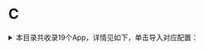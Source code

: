 # C
<details>
<summary>
本目录共收录19个App，详情见如下，单击导入对应配置：
</summary>

- [chatgpt](https://quantumult.app/x/open-app/add-resource?remote-resource=%7B%22rewrite_remote%22%3A%20%5B%22https%3A%2F%2Fraw.githubusercontent.com%2Fzirawell%2FR-Store%2Fmain%2FRule%2FQuanX%2FAdblock%2FApp%2FC%2Fchatgpt%2Frewrite%2Fchatgpt.conf%2C%20tag%3Dchatgpt%22%5D%7D)
- [clicli](https://quantumult.app/x/open-app/add-resource?remote-resource=%7B%22rewrite_remote%22%3A%20%5B%22https%3A%2F%2Fraw.githubusercontent.com%2Fzirawell%2FR-Store%2Fmain%2FRule%2FQuanX%2FAdblock%2FApp%2FC%2Fclicli%2Frewrite%2Fclicli.conf%2C%20tag%3Dclicli%22%5D%7D)
- [crunchyroll](https://quantumult.app/x/open-app/add-resource?remote-resource=%7B%22rewrite_remote%22%3A%20%5B%22https%3A%2F%2Fraw.githubusercontent.com%2Fzirawell%2FR-Store%2Fmain%2FRule%2FQuanX%2FAdblock%2FApp%2FC%2Fcrunchyroll%2Frewrite%2Fcrunchyroll.conf%2C%20tag%3Dcrunchyroll%22%5D%7D)
- [csdn](https://quantumult.app/x/open-app/add-resource?remote-resource=%7B%22rewrite_remote%22%3A%20%5B%22https%3A%2F%2Fraw.githubusercontent.com%2Fzirawell%2FR-Store%2Fmain%2FRule%2FQuanX%2FAdblock%2FApp%2FC%2Fcsdn%2Frewrite%2Fcsdn.conf%2C%20tag%3Dcsdn%22%5D%7D)
- [创客贴设计](https://quantumult.app/x/open-app/add-resource?remote-resource=%7B%22rewrite_remote%22%3A%20%5B%22https%3A%2F%2Fraw.githubusercontent.com%2Fzirawell%2FR-Store%2Fmain%2FRule%2FQuanX%2FAdblock%2FApp%2FC%2F%E5%88%9B%E5%AE%A2%E8%B4%B4%E8%AE%BE%E8%AE%A1%2Frewrite%2Fchuangkit.conf%2C%20tag%3D%E5%88%9B%E5%AE%A2%E8%B4%B4%E8%AE%BE%E8%AE%A1%22%5D%7D)
- [刺猬猫阅读](https://quantumult.app/x/open-app/add-resource?remote-resource=%7B%22rewrite_remote%22%3A%20%5B%22https%3A%2F%2Fraw.githubusercontent.com%2Fzirawell%2FR-Store%2Fmain%2FRule%2FQuanX%2FAdblock%2FApp%2FC%2F%E5%88%BA%E7%8C%AC%E7%8C%AB%E9%98%85%E8%AF%BB%2Frewrite%2Fhbooker.conf%2C%20tag%3D%E5%88%BA%E7%8C%AC%E7%8C%AB%E9%98%85%E8%AF%BB%22%5D%7D)
- [彩云天气](https://quantumult.app/x/open-app/add-resource?remote-resource=%7B%22filter_remote%22%3A%20%5B%22https%3A%2F%2Fraw.githubusercontent.com%2Fzirawell%2FR-Store%2Fmain%2FRule%2FQuanX%2FAdblock%2FApp%2FC%2F%E5%BD%A9%E4%BA%91%E5%A4%A9%E6%B0%94%2Ffilter%2Fcaiyunapp.list%2C%20tag%3D%E5%BD%A9%E4%BA%91%E5%A4%A9%E6%B0%94%22%5D%2C%22rewrite_remote%22%3A%20%5B%22https%3A%2F%2Fraw.githubusercontent.com%2Fzirawell%2FR-Store%2Fmain%2FRule%2FQuanX%2FAdblock%2FApp%2FC%2F%E5%BD%A9%E4%BA%91%E5%A4%A9%E6%B0%94%2Frewrite%2Fcaiyunapp.conf%2C%20tag%3D%E5%BD%A9%E4%BA%91%E5%A4%A9%E6%B0%94%22%5D%7D)
- [春秋航空](https://quantumult.app/x/open-app/add-resource?remote-resource=%7B%22rewrite_remote%22%3A%20%5B%22https%3A%2F%2Fraw.githubusercontent.com%2Fzirawell%2FR-Store%2Fmain%2FRule%2FQuanX%2FAdblock%2FApp%2FC%2F%E6%98%A5%E7%A7%8B%E8%88%AA%E7%A9%BA%2Frewrite%2Fchair.conf%2C%20tag%3D%E6%98%A5%E7%A7%8B%E8%88%AA%E7%A9%BA%22%5D%7D)
- [曹操出行](https://quantumult.app/x/open-app/add-resource?remote-resource=%7B%22rewrite_remote%22%3A%20%5B%22https%3A%2F%2Fraw.githubusercontent.com%2Fzirawell%2FR-Store%2Fmain%2FRule%2FQuanX%2FAdblock%2FApp%2FC%2F%E6%9B%B9%E6%93%8D%E5%87%BA%E8%A1%8C%2Frewrite%2Fcaocao.conf%2C%20tag%3D%E6%9B%B9%E6%93%8D%E5%87%BA%E8%A1%8C%22%5D%7D)
- [磁力宅播放器](https://quantumult.app/x/open-app/add-resource?remote-resource=%7B%22rewrite_remote%22%3A%20%5B%22https%3A%2F%2Fraw.githubusercontent.com%2Fzirawell%2FR-Store%2Fmain%2FRule%2FQuanX%2FAdblock%2FApp%2FC%2F%E7%A3%81%E5%8A%9B%E5%AE%85%E6%92%AD%E6%94%BE%E5%99%A8%2Frewrite%2Fcilizhai.conf%2C%20tag%3D%E7%A3%81%E5%8A%9B%E5%AE%85%E6%92%AD%E6%94%BE%E5%99%A8%22%5D%7D)
- [菜鸟](https://quantumult.app/x/open-app/add-resource?remote-resource=%7B%22rewrite_remote%22%3A%20%5B%22https%3A%2F%2Fraw.githubusercontent.com%2Fzirawell%2FR-Store%2Fmain%2FRule%2FQuanX%2FAdblock%2FApp%2FC%2F%E8%8F%9C%E9%B8%9F%2Frewrite%2Fcainiao.conf%2C%20tag%3D%E8%8F%9C%E9%B8%9F%22%5D%7D)
- [财新](https://quantumult.app/x/open-app/add-resource?remote-resource=%7B%22filter_remote%22%3A%20%5B%22https%3A%2F%2Fraw.githubusercontent.com%2Fzirawell%2FR-Store%2Fmain%2FRule%2FQuanX%2FAdblock%2FApp%2FC%2F%E8%B4%A2%E6%96%B0%2Ffilter%2Fcaixin.list%2C%20tag%3D%E8%B4%A2%E6%96%B0%22%5D%2C%22rewrite_remote%22%3A%20%5B%22https%3A%2F%2Fraw.githubusercontent.com%2Fzirawell%2FR-Store%2Fmain%2FRule%2FQuanX%2FAdblock%2FApp%2FC%2F%E8%B4%A2%E6%96%B0%2Frewrite%2Fcaixin.conf%2C%20tag%3D%E8%B4%A2%E6%96%B0%22%5D%7D)
- [财经杂志](https://quantumult.app/x/open-app/add-resource?remote-resource=%7B%22rewrite_remote%22%3A%20%5B%22https%3A%2F%2Fraw.githubusercontent.com%2Fzirawell%2FR-Store%2Fmain%2FRule%2FQuanX%2FAdblock%2FApp%2FC%2F%E8%B4%A2%E7%BB%8F%E6%9D%82%E5%BF%97%2Frewrite%2Fcaijing.conf%2C%20tag%3D%E8%B4%A2%E7%BB%8F%E6%9D%82%E5%BF%97%22%5D%7D)
- [财联社](https://quantumult.app/x/open-app/add-resource?remote-resource=%7B%22rewrite_remote%22%3A%20%5B%22https%3A%2F%2Fraw.githubusercontent.com%2Fzirawell%2FR-Store%2Fmain%2FRule%2FQuanX%2FAdblock%2FApp%2FC%2F%E8%B4%A2%E8%81%94%E7%A4%BE%2Frewrite%2Fcls.conf%2C%20tag%3D%E8%B4%A2%E8%81%94%E7%A4%BE%22%5D%7D)
- [超星学习通](https://quantumult.app/x/open-app/add-resource?remote-resource=%7B%22rewrite_remote%22%3A%20%5B%22https%3A%2F%2Fraw.githubusercontent.com%2Fzirawell%2FR-Store%2Fmain%2FRule%2FQuanX%2FAdblock%2FApp%2FC%2F%E8%B6%85%E6%98%9F%E5%AD%A6%E4%B9%A0%E9%80%9A%2Frewrite%2Fchaoxing.conf%2C%20tag%3D%E8%B6%85%E6%98%9F%E5%AD%A6%E4%B9%A0%E9%80%9A%22%5D%7D)
- [超格教育](https://quantumult.app/x/open-app/add-resource?remote-resource=%7B%22filter_remote%22%3A%20%5B%22https%3A%2F%2Fraw.githubusercontent.com%2Fzirawell%2FR-Store%2Fmain%2FRule%2FQuanX%2FAdblock%2FApp%2FC%2F%E8%B6%85%E6%A0%BC%E6%95%99%E8%82%B2%2Ffilter%2Fchaoge.list%2C%20tag%3D%E8%B6%85%E6%A0%BC%E6%95%99%E8%82%B2%22%5D%2C%22rewrite_remote%22%3A%20%5B%22https%3A%2F%2Fraw.githubusercontent.com%2Fzirawell%2FR-Store%2Fmain%2FRule%2FQuanX%2FAdblock%2FApp%2FC%2F%E8%B6%85%E6%A0%BC%E6%95%99%E8%82%B2%2Frewrite%2Fchaoge.conf%2C%20tag%3D%E8%B6%85%E6%A0%BC%E6%95%99%E8%82%B2%22%5D%7D)
- [超级课程表](https://quantumult.app/x/open-app/add-resource?remote-resource=%7B%22rewrite_remote%22%3A%20%5B%22https%3A%2F%2Fraw.githubusercontent.com%2Fzirawell%2FR-Store%2Fmain%2FRule%2FQuanX%2FAdblock%2FApp%2FC%2F%E8%B6%85%E7%BA%A7%E8%AF%BE%E7%A8%8B%E8%A1%A8%2Frewrite%2Fsuper.conf%2C%20tag%3D%E8%B6%85%E7%BA%A7%E8%AF%BE%E7%A8%8B%E8%A1%A8%22%5D%7D)
- [车来了](https://quantumult.app/x/open-app/add-resource?remote-resource=%7B%22filter_remote%22%3A%20%5B%22https%3A%2F%2Fraw.githubusercontent.com%2Fzirawell%2FR-Store%2Fmain%2FRule%2FQuanX%2FAdblock%2FApp%2FC%2F%E8%BD%A6%E6%9D%A5%E4%BA%86%2Ffilter%2Fchelaile.list%2C%20tag%3D%E8%BD%A6%E6%9D%A5%E4%BA%86%22%5D%2C%22rewrite_remote%22%3A%20%5B%22https%3A%2F%2Fraw.githubusercontent.com%2Fzirawell%2FR-Store%2Fmain%2FRule%2FQuanX%2FAdblock%2FApp%2FC%2F%E8%BD%A6%E6%9D%A5%E4%BA%86%2Frewrite%2Fchelaile.conf%2C%20tag%3D%E8%BD%A6%E6%9D%A5%E4%BA%86%22%5D%7D)
- [长城炼金术](https://quantumult.app/x/open-app/add-resource?remote-resource=%7B%22rewrite_remote%22%3A%20%5B%22https%3A%2F%2Fraw.githubusercontent.com%2Fzirawell%2FR-Store%2Fmain%2FRule%2FQuanX%2FAdblock%2FApp%2FC%2F%E9%95%BF%E5%9F%8E%E7%82%BC%E9%87%91%E6%9C%AF%2Frewrite%2Fcgws.conf%2C%20tag%3D%E9%95%BF%E5%9F%8E%E7%82%BC%E9%87%91%E6%9C%AF%22%5D%7D)

</details>